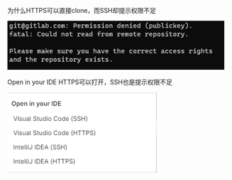 为什么HTTPS可以直接clone，而SSH却提示权限不足

![](./imgs/Snipaste_2023-08-31_09-45-34.png)

Open in your IDE HTTPS可以打开，SSH也是提示权限不足

![Snipaste_2023-08-31_09-47-56](./imgs/Snipaste_2023-08-31_09-47-56.png)
